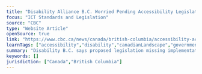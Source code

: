 ```yaml
---
title: "Disability Alliance B.C. Worried Pending Accessibility Legislation Lacks Teeth"
focus: "ICT Standards and Legislation"
source: "CBC"
type: "Website Article"
openSource: true
link: "https://www.cbc.ca/news/canada/british-columbia/accessibility-act-concerns-1.6025362"
learnTags: ["accessibility","disability","canadianLandscape","government","ict","legislationAndLaw","regulation"]
summary: "Disability B.C. says proposed legislation missing implementation timelines and enforcement mechanisms."
keywords: []
jurisdiction: ["Canada","British Columbia"]
---
```

